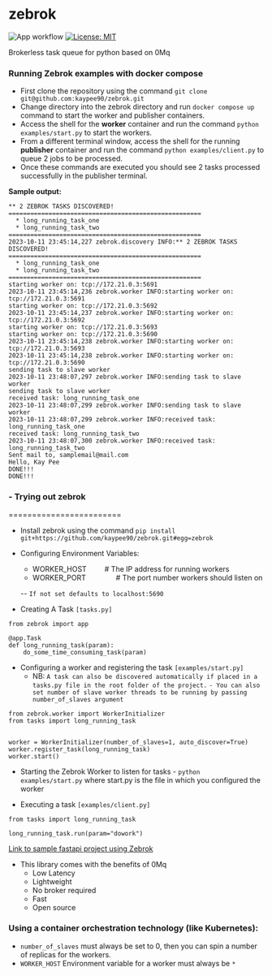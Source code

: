 # zebrok
![App workflow](https://github.com/kaypee90/zebrok/actions/workflows/python-app.yml/badge.svg)
[![License: MIT](https://img.shields.io/badge/License-MIT-yellow.svg)](https://opensource.org/licenses/MIT)

Brokerless task queue for python based on 0Mq


### Running Zebrok examples with docker compose
* First clone the repository using the command `git clone git@github.com:kaypee90/zebrok.git`
* Change directory into the zebrok directory and run `docker compose up` command to start the worker and publisher containers.
* Access the shell for the **worker** container and run the command `python examples/start.py` to start the workers.
* From a different terminal window, access the shell for the running **publisher** container and run the command `python examples/client.py` to queue 2 jobs to be processed.
* Once these commands are executed you should see 2 tasks processed successfully in the publisher terminal.


**Sample output:**
```
** 2 ZEBROK TASKS DISCOVERED! 
=====================================================
  * long_running_task_one 
  * long_running_task_two 
=====================================================
2023-10-11 23:45:14,227 zebrok.discovery INFO:** 2 ZEBROK TASKS DISCOVERED! 
=====================================================
  * long_running_task_one 
  * long_running_task_two 
=====================================================
starting worker on: tcp://172.21.0.3:5691
2023-10-11 23:45:14,236 zebrok.worker INFO:starting worker on: tcp://172.21.0.3:5691
starting worker on: tcp://172.21.0.3:5692
2023-10-11 23:45:14,237 zebrok.worker INFO:starting worker on: tcp://172.21.0.3:5692
starting worker on: tcp://172.21.0.3:5693
starting worker on: tcp://172.21.0.3:5690
2023-10-11 23:45:14,238 zebrok.worker INFO:starting worker on: tcp://172.21.0.3:5693
2023-10-11 23:45:14,238 zebrok.worker INFO:starting worker on: tcp://172.21.0.3:5690
sending task to slave worker
2023-10-11 23:48:07,297 zebrok.worker INFO:sending task to slave worker
sending task to slave worker
received task: long_running_task_one
2023-10-11 23:48:07,299 zebrok.worker INFO:sending task to slave worker
2023-10-11 23:48:07,299 zebrok.worker INFO:received task: long_running_task_one
received task: long_running_task_two
2023-10-11 23:48:07,300 zebrok.worker INFO:received task: long_running_task_two
Sent mail to, samplemail@mail.com
Hello, Kay Pee
DONE!!!
DONE!!!
```

### - Trying out zebrok
========================

* Install zebrok using the command `pip install git+https://github.com/kaypee90/zebrok.git#egg=zebrok`

* Configuring Environment Variables:
    - WORKER_HOST  &#160; &#160; &#160; &#160; # The IP address for running workers
    - WORKER_PORT   &#160; &#160; &#160; &#160; &#160; &#160;  &#160;  # The port number workers should listen on

    -- `If not set defaults to localhost:5690`

* Creating A Task `[tasks.py]`
```
from zebrok import app

@app.Task
def long_running_task(param):
    do_some_time_consuming_task(param)
```

* Configuring a worker and registering the task `[examples/start.py]`
    - NB: `A task can also be discovered automatically if placed in a tasks.py file in the root folder of the project.`
    `- You can also set number of slave worker threads to be running by passing number_of_slaves argument`
```
from zebrok.worker import WorkerInitializer
from tasks import long_running_task


worker = WorkerInitializer(number_of_slaves=1, auto_discover=True)
worker.register_task(long_running_task)
worker.start()
```

* Starting the Zebrok Worker to listen for tasks -
`python examples/start.py` where start.py is the file in which you configured the worker

* Executing a task `[examples/client.py]`
```
from tasks import long_running_task

long_running_task.run(param="dowork")
```

[Link to sample fastapi project using Zebrok](https://github.com/kaypee90/sample-zebrok-1)

- This library comes with the benefits of 0Mq
     - Low Latency
     - Lightweight
     - No broker required
     - Fast
     - Open source


### Using a container orchestration technology (like Kubernetes):
- `number_of_slaves` must always be set to 0, then you can spin a number of replicas for the workers.
- `WORKER_HOST` Environment variable for a worker must always be `*`

